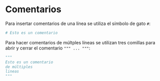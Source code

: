 # Comentarios

Para insertar comentarios de una línea se utiliza el símbolo de gato `#`:
```python
# Esto es un comentario
```
   
Para hacer comentarios de múltples líneas se utilizan tres comillas para abrir y cerrar el comentario `""" ... """`:

```python
"""
Esto es un comentario
de múltiples
lineas
"""
```